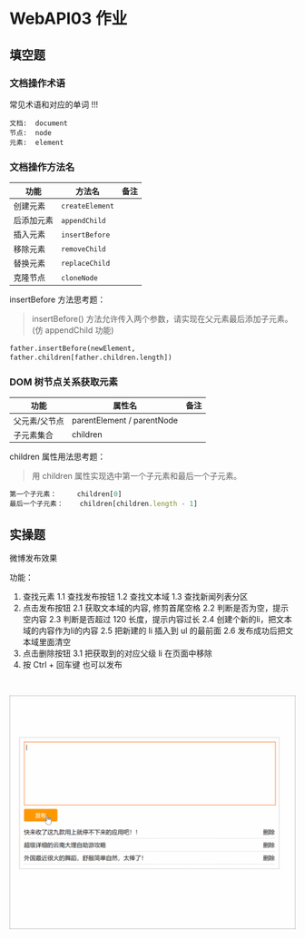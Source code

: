 # WebAPI03 作业

## 填空题

### 文档操作术语

常见术语和对应的单词 !!!

```
文档:  document
节点:  node
元素:  element
```

### 文档操作方法名

| 功能    | 方法名             | 备注   |
| ----- | --------------- | ---- |
| 创建元素  | `createElement` |      |
| 后添加元素 | `appendChild`   |      |
| 插入元素  | `insertBefore`  |      |
| 移除元素  | `removeChild`   |      |
| 替换元素  | `replaceChild`  |      |
| 克隆节点  | `cloneNode`     |      |

insertBefore 方法思考题：

> insertBefore() 方法允许传入两个参数，请实现在父元素最后添加子元素。(仿 appendChild 功能)

```
father.insertBefore(newElement, father.children[father.children.length])
```



### DOM 树节点关系获取元素

| 功能      | 属性名                        | 备注   |
| ------- | -------------------------- | ---- |
| 父元素/父节点 | parentElement / parentNode |      |
| 子元素集合   | children                   |      |

children 属性用法思考题：

> 用 children 属性实现选中第一个子元素和最后一个子元素。

```js
第一个子元素：		children[0]
最后一个子元素：	children[children.length - 1]
```



## 实操题

微博发布效果

功能：

1. 查找元素
    1.1 查找发布按钮
    1.2 查找文本域
    1.3 查找新闻列表分区
2. 点击发布按钮
    2.1 获取文本域的内容, 修剪首尾空格
    2.2 判断是否为空，提示空内容
    2.3 判断是否超过 120 长度，提示内容过长
    2.4 创建个新的li，把文本域的内容作为li的内容
    2.5 把新建的 li 插入到 ul 的最前面
    2.6 发布成功后把文本域里面清空
3. 点击删除按钮
     3.1 把获取到的对应父级 li 在页面中移除
4. 按 Ctrl + 回车键 也可以发布

​    

![](JQ_weiboSend.gif)





